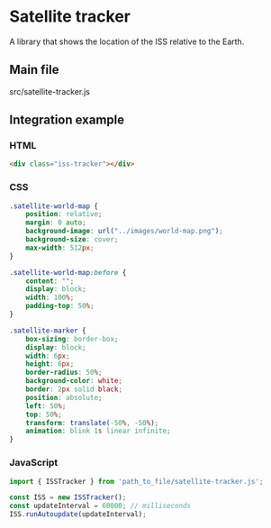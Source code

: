 # Satellite tracker

A library that shows the location of the ISS relative to the Earth.

## Main file

src/satellite-tracker.js

## Integration example

### HTML
```html
<div class="iss-tracker"></div>
```

### CSS
```css
.satellite-world-map {
    position: relative;
    margin: 0 auto;
    background-image: url("../images/world-map.png");
    background-size: cover;
    max-width: 512px;
}

.satellite-world-map:before {
    content: "";
    display: block;
    width: 100%;
    padding-top: 50%;
}

.satellite-marker {
    box-sizing: border-box;
    display: block;
    width: 6px;
    height: 6px;
    border-radius: 50%;
    background-color: white;
    border: 2px solid black;
    position: absolute;
    left: 50%;
    top: 50%;
    transform: translate(-50%, -50%);
    animation: blink 1s linear infinite;
}
```

### JavaScript
```js
import { ISSTracker } from 'path_to_file/satellite-tracker.js';

const ISS = new ISSTracker();
const updateInterval = 60000; // milliseconds
ISS.runAutoupdate(updateInterval);
```
